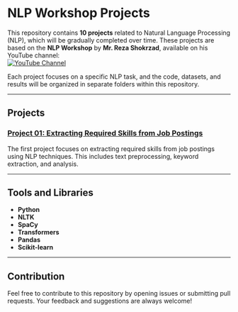 # NLP Workshop Projects

This repository contains **10 projects** related to Natural Language Processing (NLP), which will be gradually completed over time. These projects are based on the **NLP Workshop** by **Mr. Reza Shokrzad**, available on his YouTube channel:  
[![YouTube Channel](https://img.shields.io/badge/YouTube-@RezaShokrzad-red)](https://www.youtube.com/@RezaShokrzad)

Each project focuses on a specific NLP task, and the code, datasets, and results will be organized in separate folders within this repository.

---

## Projects

### [Project 01: Extracting Required Skills from Job Postings](./Project01-Extracting-Required-Skills-from-Job-Postings)  
The first project focuses on extracting required skills from job postings using NLP techniques. This includes text preprocessing, keyword extraction, and analysis.  

---


## Tools and Libraries
- **Python**
- **NLTK**
- **SpaCy**
- **Transformers**
- **Pandas**
- **Scikit-learn**

---

## Contribution
Feel free to contribute to this repository by opening issues or submitting pull requests. Your feedback and suggestions are always welcome!